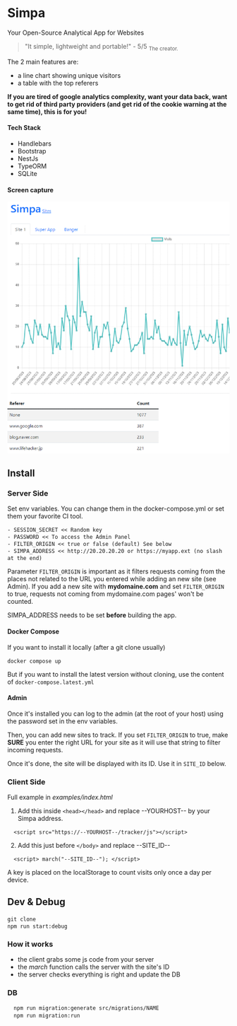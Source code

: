 # Simpa

Your Open-Source Analytical App for Websites

> "It simple, lightweight and portable!" - 5/5
> <sub>The creator. </sub>

The 2 main features are:

- a line chart showing unique visitors
- a table with the top referers

**If you are tired of google analytics complexity, want your data back, want to get rid of third party providers (and get rid of the cookie warning at the same time), this is for you!**

#### Tech Stack

- Handlebars
- Bootstrap
- NestJs
- TypeORM
- SQLite

#### Screen capture

![alt text](public/screenshot.png 'screenshot')

## Install

### Server Side

Set env variables. You can change them in the docker-compose.yml or set them your favorite CI tool.

```
- SESSION_SECRET << Random key
- PASSWORD << To access the Admin Panel
- FILTER_ORIGIN << true or false (default) See below
- SIMPA_ADDRESS << http://20.20.20.20 or https://myapp.ext (no slash at the end)
```

Parameter `FILTER_ORIGIN` is important as it filters requests coming from the places not related to the URL you entered while adding an new site (see Admin). If you add a new site with **mydomaine.com** and set `FILTER_ORIGIN` to true, requests not coming from mydomaine.com pages' won't be counted.

SIMPA_ADDRESS needs to be set **before** building the app.

#### Docker Compose

If you want to install it locally (after a git clone usually)

```
docker compose up
```

But if you want to install the latest version without cloning, use the content of `docker-compose.latest.yml`

#### Admin

Once it's installed you can log to the admin (at the root of your host) using the password set in the env variables.

Then, you can add new sites to track. If you set `FILTER_ORIGIN` to true, make **SURE** you enter the right URL for your site as it will use that string to filter incoming requests.

Once it's done, the site will be displayed with its ID. Use it in `SITE_ID` below.

### Client Side

Full example in _examples/index.html_

1. Add this inside `<head></head>` and replace --YOURHOST-- by your Simpa address.

```
  <script src="https://--YOURHOST--/tracker/js"></script>
```

2. Add this just before `</body>` and replace --SITE_ID--

```
  <script> march("--SITE_ID--"); </script>
```

A key is placed on the localStorage to count visits only once a day per device.

## Dev & Debug

```
git clone
npm run start:debug
```

### How it works

- the client grabs some js code from your server
- the _march_ function calls the server with the site's ID
- the server checks everything is right and update the DB

### DB

```bash
  npm run migration:generate src/migrations/NAME
  npm run migration:run
```
